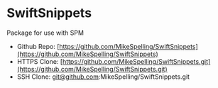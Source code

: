 # SwiftSnippets


Package for use with SPM


- Github Repo: [https://github.com/MikeSpelling/SwiftSnippets](https://github.com/MikeSpelling/SwiftSnippets)
- HTTPS Clone: [https://github.com/MikeSpelling/SwiftSnippets.git](https://github.com/MikeSpelling/SwiftSnippets.git)
- SSH Clone: git@github.com:MikeSpelling/SwiftSnippets.git
